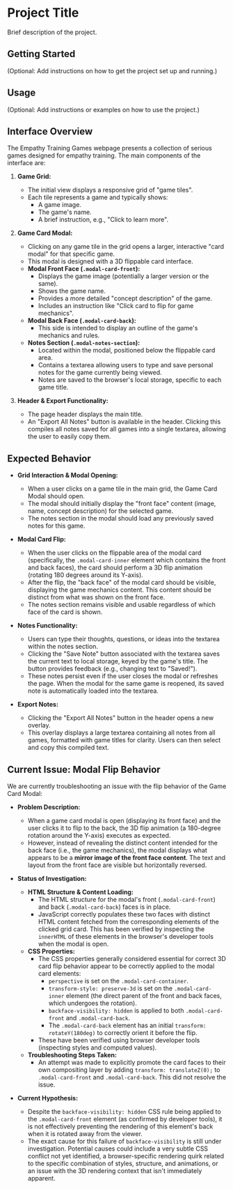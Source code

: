 # Project Title

Brief description of the project.

## Getting Started

(Optional: Add instructions on how to get the project set up and running.)

## Usage

(Optional: Add instructions or examples on how to use the project.)

## Interface Overview

The Empathy Training Games webpage presents a collection of serious games designed for empathy training. The main components of the interface are:

1.  **Game Grid:**
    *   The initial view displays a responsive grid of "game tiles".
    *   Each tile represents a game and typically shows:
        *   A game image.
        *   The game's name.
        *   A brief instruction, e.g., "Click to learn more".

2.  **Game Card Modal:**
    *   Clicking on any game tile in the grid opens a larger, interactive "card modal" for that specific game.
    *   This modal is designed with a 3D flippable card interface.
    *   **Modal Front Face (`.modal-card-front`):**
        *   Displays the game image (potentially a larger version or the same).
        *   Shows the game name.
        *   Provides a more detailed "concept description" of the game.
        *   Includes an instruction like "Click card to flip for game mechanics".
    *   **Modal Back Face (`.modal-card-back`):**
        *   This side is intended to display an outline of the game's mechanics and rules.
    *   **Notes Section (`.modal-notes-section`):**
        *   Located within the modal, positioned below the flippable card area.
        *   Contains a textarea allowing users to type and save personal notes for the game currently being viewed.
        *   Notes are saved to the browser's local storage, specific to each game title.

3.  **Header & Export Functionality:**
    *   The page header displays the main title.
    *   An "Export All Notes" button is available in the header. Clicking this compiles all notes saved for all games into a single textarea, allowing the user to easily copy them.

## Expected Behavior

*   **Grid Interaction & Modal Opening:**
    *   When a user clicks on a game tile in the main grid, the Game Card Modal should open.
    *   The modal should initially display the "front face" content (image, name, concept description) for the selected game.
    *   The notes section in the modal should load any previously saved notes for this game.

*   **Modal Card Flip:**
    *   When the user clicks on the flippable area of the modal card (specifically, the `.modal-card-inner` element which contains the front and back faces), the card should perform a 3D flip animation (rotating 180 degrees around its Y-axis).
    *   After the flip, the "back face" of the modal card should be visible, displaying the game mechanics content. This content should be distinct from what was shown on the front face.
    *   The notes section remains visible and usable regardless of which face of the card is shown.

*   **Notes Functionality:**
    *   Users can type their thoughts, questions, or ideas into the textarea within the notes section.
    *   Clicking the "Save Note" button associated with the textarea saves the current text to local storage, keyed by the game's title. The button provides feedback (e.g., changing text to "Saved!").
    *   These notes persist even if the user closes the modal or refreshes the page. When the modal for the same game is reopened, its saved note is automatically loaded into the textarea.

*   **Export Notes:**
    *   Clicking the "Export All Notes" button in the header opens a new overlay.
    *   This overlay displays a large textarea containing all notes from all games, formatted with game titles for clarity. Users can then select and copy this compiled text.

## Current Issue: Modal Flip Behavior

We are currently troubleshooting an issue with the flip behavior of the Game Card Modal:

*   **Problem Description:**
    *   When a game card modal is open (displaying its front face) and the user clicks it to flip to the back, the 3D flip animation (a 180-degree rotation around the Y-axis) executes as expected.
    *   However, instead of revealing the distinct content intended for the back face (i.e., the game mechanics), the modal displays what appears to be a **mirror image of the front face content**. The text and layout from the front face are visible but horizontally reversed.

*   **Status of Investigation:**
    *   **HTML Structure & Content Loading:**
        *   The HTML structure for the modal's front (`.modal-card-front`) and back (`.modal-card-back`) faces is in place.
        *   JavaScript correctly populates these two faces with distinct HTML content fetched from the corresponding elements of the clicked grid card. This has been verified by inspecting the `innerHTML` of these elements in the browser's developer tools when the modal is open.
    *   **CSS Properties:**
        *   The CSS properties generally considered essential for correct 3D card flip behavior appear to be correctly applied to the modal card elements:
            *   `perspective` is set on the `.modal-card-container`.
            *   `transform-style: preserve-3d` is set on the `.modal-card-inner` element (the direct parent of the front and back faces, which undergoes the rotation).
            *   `backface-visibility: hidden` is applied to both `.modal-card-front` and `.modal-card-back`.
            *   The `.modal-card-back` element has an initial `transform: rotateY(180deg)` to correctly orient it before the flip.
        *   These have been verified using browser developer tools (inspecting styles and computed values).
    *   **Troubleshooting Steps Taken:**
        *   An attempt was made to explicitly promote the card faces to their own compositing layer by adding `transform: translateZ(0);` to `.modal-card-front` and `.modal-card-back`. This did not resolve the issue.

*   **Current Hypothesis:**
    *   Despite the `backface-visibility: hidden` CSS rule being applied to the `.modal-card-front` element (as confirmed by developer tools), it is not effectively preventing the rendering of this element's back when it is rotated away from the viewer.
    *   The exact cause for this failure of `backface-visibility` is still under investigation. Potential causes could include a very subtle CSS conflict not yet identified, a browser-specific rendering quirk related to the specific combination of styles, structure, and animations, or an issue with the 3D rendering context that isn't immediately apparent.
